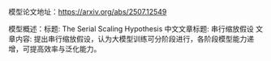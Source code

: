 模型论文地址：https://arxiv.org/abs/2507.12549

模型概述：标题: The Serial Scaling Hypothesis
中文文章标题: 串行缩放假设
文章内容: 提出串行缩放假设，认为大模型训练可分阶段进行，各阶段模型能力递增，可提高效率与泛化能力。
